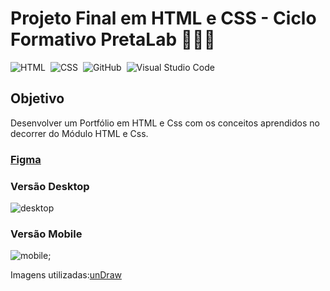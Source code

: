 # Projeto Final em HTML e CSS - Ciclo Formativo PretaLab 👩🏾‍💻

![HTML](https://img.shields.io/badge/-HTML-05122A?style=flat&logo=HTML5)&nbsp;
![CSS](https://img.shields.io/badge/-CSS-05122A?style=flat&logo=CSS3&logoColor=1572B6)&nbsp;
![GitHub](https://img.shields.io/badge/-GitHub-05122A?style=flat&logo=github)&nbsp;
![Visual Studio Code](https://img.shields.io/badge/-Visual%20Studio%20Code-05122A?style=flat&logo=visual-studio-code&logoColor=007ACC)&nbsp;
<br>

## Objetivo
Desenvolver um Portfólio em HTML e Css com os conceitos aprendidos no decorrer do Módulo HTML e Css. 

### [Figma](https://www.figma.com/file/dykEV9jRKyK7K83CQ74zfP/Portfolio-Ciclo-Formativo-II---M%C3%B3dulo-I?type=design&node-id=0-1&mode=design&t=xZ8gVWc8CO9groAE-0)



### Versão Desktop
![desktop](assets/imgs/projeto-final-desktop.gif)

### Versão Mobile
![mobile](assets/imgs/projeto-final-mobile.gif);

Imagens utilizadas:<a href="https://undraw.co/illustrations" target="_blank">unDraw</a>